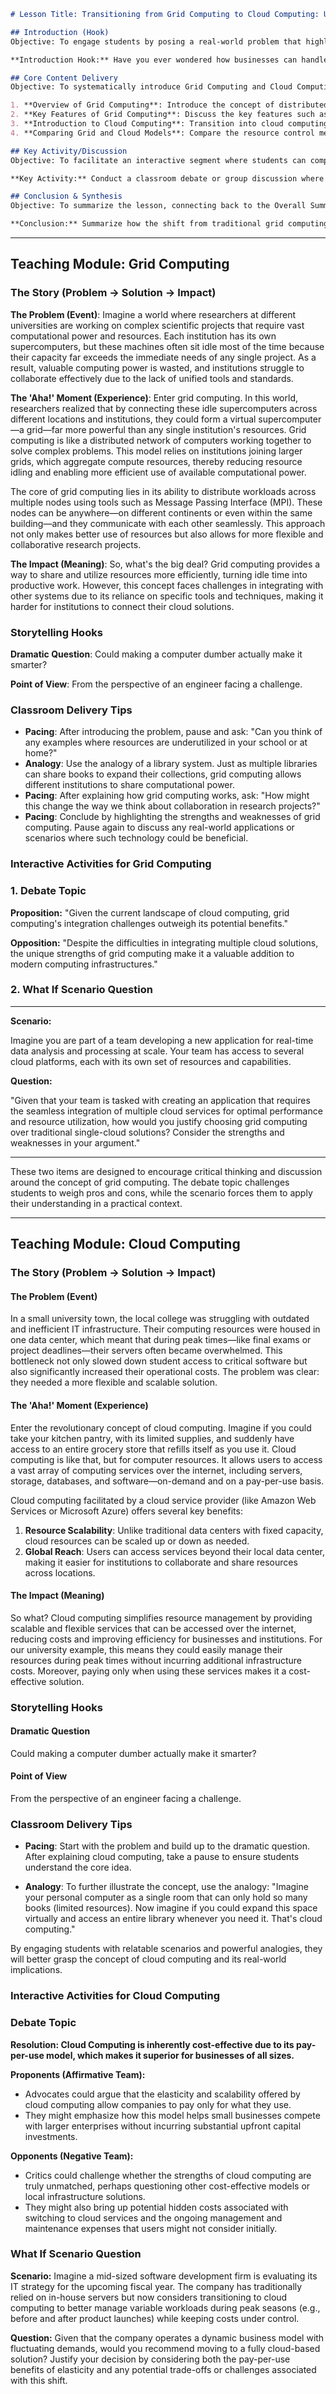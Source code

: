 ```markdown
# Lesson Title: Transitioning from Grid Computing to Cloud Computing: Understanding Scalability and Resource Control

## Introduction (Hook)
Objective: To engage students by posing a real-world problem that highlights the challenges of distributed workload management in traditional computing models.

**Introduction Hook:** Have you ever wondered how businesses can handle massive data processing tasks efficiently, or how cloud services like AWS or Google Cloud enable users to scale their resources up and down based on demand?

## Core Content Delivery
Objective: To systematically introduce Grid Computing and Cloud Computing concepts, comparing their resource control methods and transition points.

1. **Overview of Grid Computing**: Introduce the concept of distributed computing through Grid Computing, emphasizing its use in managing large-scale computational tasks across multiple computing resources.
2. **Key Features of Grid Computing**: Discuss the key features such as X.509 access controls and how they secure and manage resources within a grid environment.
3. **Introduction to Cloud Computing**: Transition into cloud computing by defining it and highlighting its primary advantages, particularly in terms of elasticity and pay-per-use models.
4. **Comparing Grid and Cloud Models**: Compare the resource control methods between Grid Computing (X.509 access) and Cloud Computing (pay-per-use), illustrating their differences through examples.

## Key Activity/Discussion
Objective: To facilitate an interactive segment where students can compare and contrast Grid and Cloud models, reinforcing understanding of key concepts.

**Key Activity:** Conduct a classroom debate or group discussion where students must argue the pros and cons of using Grid Computing versus Cloud Computing for different types of workloads. This will help them understand the practical implications of each model’s resource control methods.

## Conclusion & Synthesis
Objective: To summarize the lesson, connecting back to the Overall Summary and reinforcing the transition from X.509 access in Grid Computing to pay-per-use elasticity in cloud models.

**Conclusion:** Summarize how the shift from traditional grid computing with its X.509 access controls has evolved into the more dynamic resource control methods of modern cloud computing, emphasizing the benefits of pay-per-use scalability and flexibility.
```


---

## Teaching Module: Grid Computing
### The Story (Problem -> Solution -> Impact)

**The Problem (Event)**:
Imagine a world where researchers at different universities are working on complex scientific projects that require vast computational power and resources. Each institution has its own supercomputers, but these machines often sit idle most of the time because their capacity far exceeds the immediate needs of any single project. As a result, valuable computing power is wasted, and institutions struggle to collaborate effectively due to the lack of unified tools and standards.

**The 'Aha!' Moment (Experience)**:
Enter grid computing. In this world, researchers realized that by connecting these idle supercomputers across different locations and institutions, they could form a virtual supercomputer—a grid—far more powerful than any single institution's resources. Grid computing is like a distributed network of computers working together to solve complex problems. This model relies on institutions joining larger grids, which aggregate compute resources, thereby reducing resource idling and enabling more efficient use of available computational power.

The core of grid computing lies in its ability to distribute workloads across multiple nodes using tools such as Message Passing Interface (MPI). These nodes can be anywhere—on different continents or even within the same building—and they communicate with each other seamlessly. This approach not only makes better use of resources but also allows for more flexible and collaborative research projects.

**The Impact (Meaning)**:
So, what's the big deal? Grid computing provides a way to share and utilize resources more efficiently, turning idle time into productive work. However, this concept faces challenges in integrating with other systems due to its reliance on specific tools and techniques, making it harder for institutions to connect their cloud solutions.

### Storytelling Hooks

**Dramatic Question**: Could making a computer dumber actually make it smarter?

**Point of View**: From the perspective of an engineer facing a challenge.

### Classroom Delivery Tips

- **Pacing**: After introducing the problem, pause and ask: "Can you think of any examples where resources are underutilized in your school or at home?"
- **Analogy**: Use the analogy of a library system. Just as multiple libraries can share books to expand their collections, grid computing allows different institutions to share computational power.
- **Pacing**: After explaining how grid computing works, ask: "How might this change the way we think about collaboration in research projects?"
- **Pacing**: Conclude by highlighting the strengths and weaknesses of grid computing. Pause again to discuss any real-world applications or scenarios where such technology could be beneficial.

### Interactive Activities for Grid Computing
### 1. Debate Topic

**Proposition:** "Given the current landscape of cloud computing, grid computing's integration challenges outweigh its potential benefits."

**Opposition:** "Despite the difficulties in integrating multiple cloud solutions, the unique strengths of grid computing make it a valuable addition to modern computing infrastructures."

### 2. What If Scenario Question

---

**Scenario:**

Imagine you are part of a team developing a new application for real-time data analysis and processing at scale. Your team has access to several cloud platforms, each with its own set of resources and capabilities.

**Question:** 

"Given that your team is tasked with creating an application that requires the seamless integration of multiple cloud services for optimal performance and resource utilization, how would you justify choosing grid computing over traditional single-cloud solutions? Consider the strengths and weaknesses in your argument."

---

These two items are designed to encourage critical thinking and discussion around the concept of grid computing. The debate topic challenges students to weigh pros and cons, while the scenario forces them to apply their understanding in a practical context.


---

## Teaching Module: Cloud Computing
### The Story (Problem -> Solution -> Impact)

#### The Problem (Event)
In a small university town, the local college was struggling with outdated and inefficient IT infrastructure. Their computing resources were housed in one data center, which meant that during peak times—like final exams or project deadlines—their servers often became overwhelmed. This bottleneck not only slowed down student access to critical software but also significantly increased their operational costs. The problem was clear: they needed a more flexible and scalable solution.

#### The 'Aha!' Moment (Experience)
Enter the revolutionary concept of cloud computing. Imagine if you could take your kitchen pantry, with its limited supplies, and suddenly have access to an entire grocery store that refills itself as you use it. Cloud computing is like that, but for computer resources. It allows users to access a vast array of computing services over the internet, including servers, storage, databases, and software—on-demand and on a pay-per-use basis.

Cloud computing facilitated by a cloud service provider (like Amazon Web Services or Microsoft Azure) offers several key benefits:
1. **Resource Scalability**: Unlike traditional data centers with fixed capacity, cloud resources can be scaled up or down as needed.
2. **Global Reach**: Users can access services beyond their local data center, making it easier for institutions to collaborate and share resources across locations.

#### The Impact (Meaning)
So what? Cloud computing simplifies resource management by providing scalable and flexible services that can be accessed over the internet, reducing costs and improving efficiency for businesses and institutions. For our university example, this means they could easily manage their resources during peak times without incurring additional infrastructure costs. Moreover, paying only when using these services makes it a cost-effective solution.

### Storytelling Hooks

#### Dramatic Question
Could making a computer dumber actually make it smarter?

#### Point of View
From the perspective of an engineer facing a challenge.

### Classroom Delivery Tips

- **Pacing**: Start with the problem and build up to the dramatic question. After explaining cloud computing, take a pause to ensure students understand the core idea.
  
- **Analogy**: To further illustrate the concept, use the analogy: "Imagine your personal computer as a single room that can only hold so many books (limited resources). Now imagine if you could expand this space virtually and access an entire library whenever you need it. That's cloud computing."

By engaging students with relatable scenarios and powerful analogies, they will better grasp the concept of cloud computing and its real-world implications.

### Interactive Activities for Cloud Computing
### Debate Topic

**Resolution: Cloud Computing is inherently cost-effective due to its pay-per-use model, which makes it superior for businesses of all sizes.**

**Proponents (Affirmative Team):**
- Advocates could argue that the elasticity and scalability offered by cloud computing allow companies to pay only for what they use.
- They might emphasize how this model helps small businesses compete with larger enterprises without incurring substantial upfront capital investments.

**Opponents (Negative Team):**
- Critics could challenge whether the strengths of cloud computing are truly unmatched, perhaps questioning other cost-effective models or local infrastructure solutions.
- They might also bring up potential hidden costs associated with switching to cloud services and the ongoing management and maintenance expenses that users might not consider initially.

### What If Scenario Question

**Scenario:**
Imagine a mid-sized software development firm is evaluating its IT strategy for the upcoming fiscal year. The company has traditionally relied on in-house servers but now considers transitioning to cloud computing to better manage variable workloads during peak seasons (e.g., before and after product launches) while keeping costs under control.

**Question:**
Given that the company operates a dynamic business model with fluctuating demands, would you recommend moving to a fully cloud-based solution? Justify your decision by considering both the pay-per-use benefits of elasticity and any potential trade-offs or challenges associated with this shift.